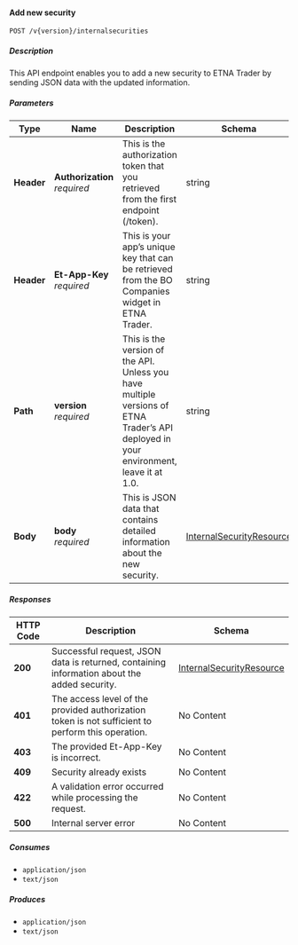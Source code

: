 
<a name="internalsecurities_addsecurity"></a>
#### Add new security
```
POST /v{version}/internalsecurities
```


##### Description
This API endpoint enables you to add a new security to ETNA Trader by sending JSON data with the updated information.


##### Parameters

|Type|Name|Description|Schema|Default|
|---|---|---|---|---|
|**Header**|**Authorization**  <br>*required*|This is the authorization token that you retrieved from the first endpoint (/token).|string||
|**Header**|**Et-App-Key**  <br>*required*|This is your app’s unique key that can be retrieved from the BO Companies widget in ETNA Trader.|string||
|**Path**|**version**  <br>*required*|This is the version of the API. Unless you have multiple versions of ETNA Trader’s API deployed in your environment, leave it at 1.0.|string|`"1"`|
|**Body**|**body**  <br>*required*|This is JSON data that contains detailed information about the new security.|[InternalSecurityResource](#internalsecurityresource)||


##### Responses

|HTTP Code|Description|Schema|
|---|---|---|
|**200**|Successful request, JSON data is returned, containing information about the added security.|[InternalSecurityResource](#internalsecurityresource)|
|**401**|The access level of the provided authorization token is not sufficient to perform this operation.|No Content|
|**403**|The provided Et-App-Key is incorrect.|No Content|
|**409**|Security already exists|No Content|
|**422**|A validation error occurred while processing the request.|No Content|
|**500**|Internal server error|No Content|


##### Consumes

* `application/json`
* `text/json`


##### Produces

* `application/json`
* `text/json`




